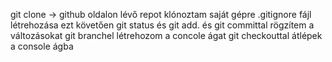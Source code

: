 git clone -> github oldalon lévő repot klónoztam saját gépre
.gitignore fájl létrehozása ezt követően git status és git add. és git committal rögzítem a változásokat
git branchel létrehozom a concole ágat
git checkouttal átlépek a console ágba